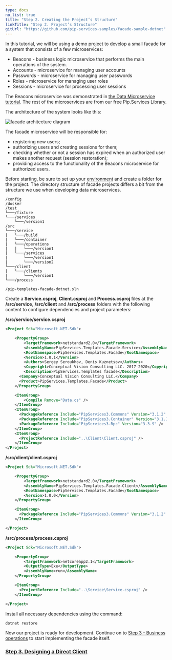 ```yaml
---
type: docs
no_list: true
title: "Step 2. Creating the Project’s Structure"
linkTitle: "Step 2. Project’s Structure" 
gitUrl: "https://github.com/pip-services-samples/facade-sample-dotnet"
---
```


In this tutorial, we will be using a demo project to develop a small facade for a system that consists of a few microservices:

- Beacons - business logic microservice that performs the main operations of the system.
- Accounts - microservice for managing user accounts
- Passwords - microservice for managing user passwords
- Roles - microservice for managing user roles
- Sessions - microservice for processing user sessions

The Beacons microservice was demonstrated in [the Data Microservice tutorial](../../data_microservice). The rest of the microservices are from our free Pip.Services Library.


The architecture of the system looks like this:

![facade architecture diagram](/images/tutorials/microservice_facade/facade_architecture_diagram1.png)

The facade microservice will be responsible for:

- registering new users;
- authorizing users and creating sessions for them;
- checking whether or not a session has expired when an authorized user makes another request (session restoration);
- providing access to the functionality of the Beacons microservice for authorized users.

Before starting, be sure to set up your [environment](../../../getting_started/setup_environment) and create a folder for the project. The directory structure of facade projects differs a bit from the structure we use when developing data microservices.

```
/config
/docker
/test
└───/fixture
└───/services
    └───/version1
/src
└───/service
|   └───/build
|   └───/container
|   └───/operations
|   |   └───/version1
|   └───/services
|       └───/version1
|       └───/version2
└───/client
|   └───/clients
|       └───/version1
└───/process

/pip-templates-facade-dotnet.sln
```

Create a **Service.csproj**, **Client.csproj** and **Process.csproj** files at the **/src/service**, **/src/client** and **/src/process** folders with the following content to configure dependencies and project parameters:

**/src/service/service.csproj**

```xml
<Project Sdk="Microsoft.NET.Sdk">

    <PropertyGroup>
        <TargetFramework>netstandard2.0</TargetFramework>
        <AssemblyName>PipServices.Templates.Facade.Service</AssemblyName>
        <RootNamespace>PipServices.Templates.Facade</RootNamespace>
        <Version>1.0.1</Version>
        <Authors>Sergey Seroukhov, Denis Kuznetsov</Authors>
        <Copyright>Conceptual Vision Consulting LLC. 2017-2020</Copyright>
        <Description>PipServices.Templates facade</Description>
      <Company>Conceptual Vision Consulting LLC.</Company>
      <Product>PipServices.Templates.Facade</Product>
    </PropertyGroup>

    <ItemGroup>
        <Compile Remove="Data.cs" />
    </ItemGroup>
    <ItemGroup>
      <PackageReference Include="PipServices3.Commons" Version="3.1.2" />
      <PackageReference Include="PipServices3.Container" Version="3.1.1" />
      <PackageReference Include="PipServices3.Rpc" Version="3.3.9" />
    </ItemGroup>
    <ItemGroup>
      <ProjectReference Include="..\Client\Client.csproj" />
    </ItemGroup>
</Project>
```

**/src/client/client.csproj**
```xml
<Project Sdk="Microsoft.NET.Sdk">

    <PropertyGroup>
        <TargetFramework>netstandard2.0</TargetFramework>
        <AssemblyName>PipServices.Templates.Facade.Client</AssemblyName>
        <RootNamespace>PipServices.Templates.Facade</RootNamespace>
        <Version>1.0.0</Version>
    </PropertyGroup>

    <ItemGroup>
      <PackageReference Include="PipServices3.Commons" Version="3.1.2" />
    </ItemGroup>

</Project>

```

**/src/process/process.csproj**
```xml
<Project Sdk="Microsoft.NET.Sdk">

    <PropertyGroup>
        <TargetFramework>netcoreapp2.1</TargetFramework>
        <OutputType>Exe</OutputType>
        <AssemblyName>run</AssemblyName>
    </PropertyGroup>

    <ItemGroup>
      <ProjectReference Include="..\Service\Service.csproj" />
    </ItemGroup>

</Project>

```

Install all necessary dependencies using the command:

```bash
dotnet restore
```

Now our project is ready for development. Continue on to [Step 3 - Business operations](../step2) to start implementing the facade itself.


<span class="hide-title-link">

### [Step 3. Designing a Direct Client](../step2)

</span>

